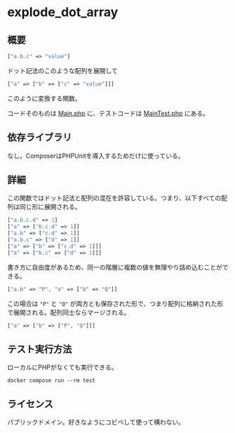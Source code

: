 # explode_dot_array

## 概要
```php
["a.b.c" => "value"]
```

ドット記法のこのような配列を展開して

```php
["a" => ["b" => ["c" => "value"]]]
```

このように変換する関数。

コードそのものは [Main.php](./blob/main/src/Utils/Main.php) に、テストコードは [MainTest.php](./blob/main/tests/Utils/MainTest.php) にある。

## 依存ライブラリ
なし。ComposerはPHPUnitを導入するためだけに使っている。

## 詳細
この関数ではドット記法と配列の混在を許容している。つまり、以下すべての配列は同じ形に展開される。

```php
["a.b.c.d" => 1]
["a" => ["b.c.d" => 1]]
["a.b" => ["c.d" => 1]]
["a.b.c" => ["d" => 1]]
["a" => ["b" => ["c.d" => 1]]]
["a" => ["b.c" => ["d" => 1]]]
```

書き方に自由度があるため、同一の階層に複数の値を無理やり詰め込むことができる。

```php
["a.b" => "P", "a" => ["b" => "Q"]]
```

この場合は `"P"` と `"Q"` が両方とも保存された形で、つまり配列に格納された形で展開される。配列同士ならマージされる。

```php
["a" => ["b" => ["P", "Q"]]]
```

## テスト実行方法
ローカルにPHPがなくても実行できる。

```
docker compose run --rm test
```

## ライセンス
パブリックドメイン。好きなようにコピペして使って構わない。
